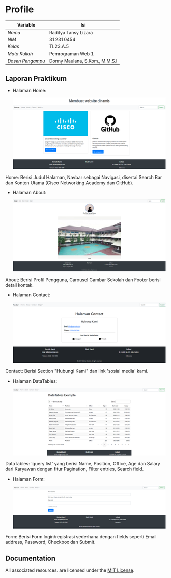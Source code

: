 # Profile
| Variable           |             Isi            |
|-------------------|----------------------------|
| *Nama*           |    Raditya Tansy Lizara      |
| *NIM*            |          312310454         |
| *Kelas*          |          TI.23.A.5         |
| *Mata Kuliah*    |     Pemrograman Web 1     |
| *Dosen Pengampu* |Donny Maulana, S.Kom., M.M.S.I  |


## Laporan Praktikum

- Halaman Home:

  <p align="left">
    <img src="/ss/home.png" width="600">
  </p>

Home: Berisi Judul Halaman, Navbar sebagai Navigasi, disertai Search Bar dan Konten Utama (Cisco Networking Academy dan GitHub).

- Halaman About:

  <p align="left">
    <img src="/ss/about.png" width="600">
  </p>

About: Berisi Profil Pengguna, Carousel Gambar Sekolah dan Footer berisi detail kontak.

- Halaman Contact:

  <p align="left">
    <img src="/ss/contact.png" width="600">
  </p>

Contact: Berisi Section "Hubungi Kami" dan link 'sosial media' kami.

- Halaman DataTables:

  <p align="left">
    <img src="/ss/datatables.png" width="600">
  </p>

DataTables: 'query list' yang berisi Name, Position, Office, Age dan Salary dari Karyawan dengan fitur Pagination, Filter entries, Search field.

- Halaman Form:

  <p align="left">
    <img src="/ss/form.png" width="600">
  </p>

Form: Berisi Form login/registrasi sederhana dengan fields seperti Email address, Password, Checkbox dan Submit.

## Documentation

All associated resources. are licensed under the [MIT License](https://mit-license.org/).
